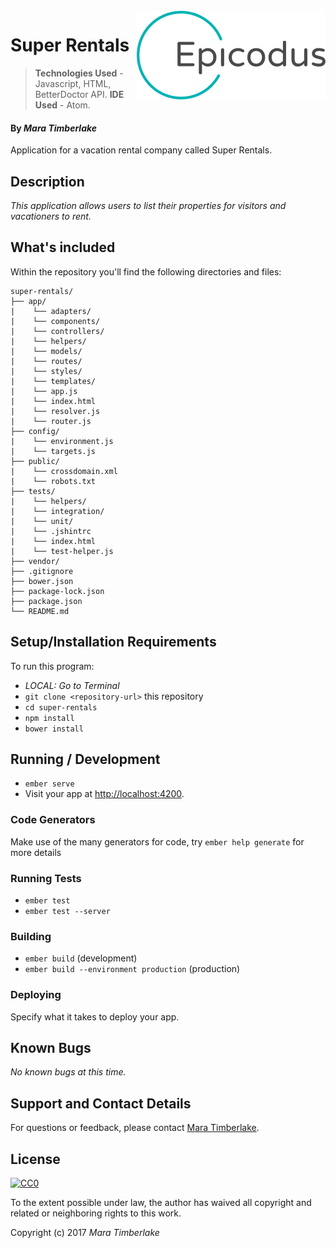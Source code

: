 <img src="epicodus.png" align="right" />

# Super Rentals

> **Technologies Used** - Javascript, HTML, BetterDoctor API.
> **IDE Used** - Atom.

#### By _**Mara Timberlake**_

Application for a vacation rental company called Super Rentals.

## Description

_This application allows users to list their properties for visitors and vacationers to rent._

## What's included
Within the repository you'll find the following directories and files:

```
super-rentals/
├── app/
|    └── adapters/
|    └── components/
|    └── controllers/
|    └── helpers/
|    └── models/
|    └── routes/
|    └── styles/
|    └── templates/
|    └── app.js
|    └── index.html
|    └── resolver.js
|    └── router.js
├── config/
|    └── environment.js
|    └── targets.js
├── public/
|    └── crossdomain.xml
|    └── robots.txt
├── tests/
|    └── helpers/
|    └── integration/
|    └── unit/
|    └── .jshintrc
|    └── index.html
|    └── test-helper.js
├── vendor/
├── .gitignore
├── bower.json
├── package-lock.json
├── package.json
└── README.md

```

## Setup/Installation Requirements
To run this program:
* _LOCAL: Go to Terminal_
* `git clone <repository-url>` this repository
* `cd super-rentals`
* `npm install`
* `bower install`

## Running / Development
* `ember serve`
* Visit your app at [http://localhost:4200](http://localhost:4200).

### Code Generators
Make use of the many generators for code, try `ember help generate` for more details

### Running Tests
* `ember test`
* `ember test --server`

### Building
* `ember build` (development)
* `ember build --environment production` (production)



### Deploying
Specify what it takes to deploy your app.



## Known Bugs
_No known bugs at this time._

## Support and Contact Details
For questions or feedback, please contact [Mara Timberlake](<contact-info.md>).

## License
[![CC0](https://licensebuttons.net/p/zero/1.0/88x31.png)](https://opensource.org/licenses/MIT)

To the extent possible under law, the author has waived all copyright and related or neighboring rights to this work.

Copyright (c) 2017 *_Mara Timberlake_*
